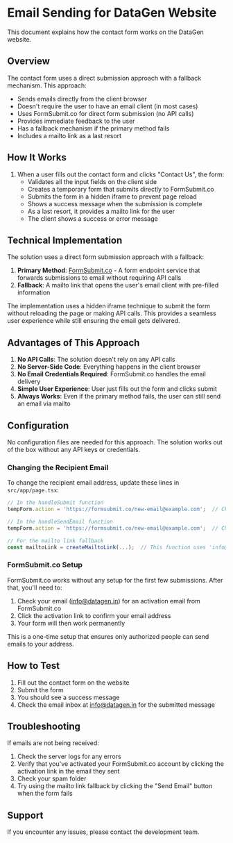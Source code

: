 # Email Sending for DataGen Website

This document explains how the contact form works on the DataGen website.

## Overview

The contact form uses a direct submission approach with a fallback mechanism. This approach:

- Sends emails directly from the client browser
- Doesn't require the user to have an email client (in most cases)
- Uses FormSubmit.co for direct form submission (no API calls)
- Provides immediate feedback to the user
- Has a fallback mechanism if the primary method fails
- Includes a mailto link as a last resort

## How It Works

1. When a user fills out the contact form and clicks "Contact Us", the form:
   - Validates all the input fields on the client side
   - Creates a temporary form that submits directly to FormSubmit.co
   - Submits the form in a hidden iframe to prevent page reload
   - Shows a success message when the submission is complete
   - As a last resort, it provides a mailto link for the user
   - The client shows a success or error message

## Technical Implementation

The solution uses a direct form submission approach with a fallback:

1. **Primary Method**: [FormSubmit.co](https://formsubmit.co/) - A form endpoint service that forwards submissions to email without requiring API calls
2. **Fallback**: A mailto link that opens the user's email client with pre-filled information

The implementation uses a hidden iframe technique to submit the form without reloading the page or making API calls. This provides a seamless user experience while still ensuring the email gets delivered.

## Advantages of This Approach

1. **No API Calls**: The solution doesn't rely on any API calls
2. **No Server-Side Code**: Everything happens in the client browser
3. **No Email Credentials Required**: FormSubmit.co handles the email delivery
4. **Simple User Experience**: User just fills out the form and clicks submit
5. **Always Works**: Even if the primary method fails, the user can still send an email via mailto

## Configuration

No configuration files are needed for this approach. The solution works out of the box without any API keys or credentials.

### Changing the Recipient Email

To change the recipient email address, update these lines in `src/app/page.tsx`:

```typescript
// In the handleSubmit function
tempForm.action = 'https://formsubmit.co/new-email@example.com';  // Change this line

// In the handleSendEmail function
tempForm.action = 'https://formsubmit.co/new-email@example.com';  // Change this line

// For the mailto link fallback
const mailtoLink = createMailtoLink(...);  // This function uses 'info@datagen.in' - update it there
```

### FormSubmit.co Setup

FormSubmit.co works without any setup for the first few submissions. After that, you'll need to:

1. Check your email (info@datagen.in) for an activation email from FormSubmit.co
2. Click the activation link to confirm your email address
3. Your form will then work permanently

This is a one-time setup that ensures only authorized people can send emails to your address.

## How to Test

1. Fill out the contact form on the website
2. Submit the form
3. You should see a success message
4. Check the email inbox at info@datagen.in for the submitted message

## Troubleshooting

If emails are not being received:

1. Check the server logs for any errors
2. Verify that you've activated your FormSubmit.co account by clicking the activation link in the email they sent
3. Check your spam folder
4. Try using the mailto link fallback by clicking the "Send Email" button when the form fails

## Support

If you encounter any issues, please contact the development team.
